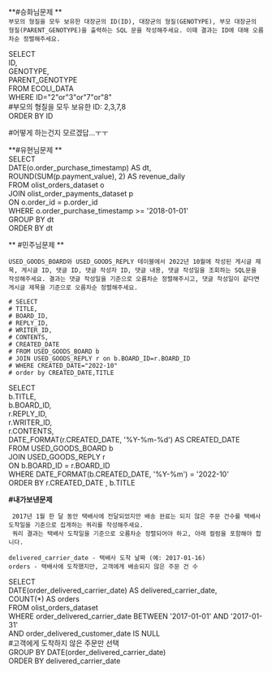 **#승화님문제   **   
    ```
    부모의 형질을 모두 보유한 대장균의 ID(ID), 대장균의 형질(GENOTYPE), 부모 대장균의 형질(PARENT_GENOTYPE)을 출력하는 SQL 문을 작성해주세요. 이때 결과는 ID에 대해 오름차순 정렬해주세요.
    ```

SELECT   
ID,   
GENOTYPE,   
PARENT_GENOTYPE   
FROM ECOLI_DATA   
WHERE ID="2"or"3"or"7"or"8"   
#부모의 형질을 모두 보유한 ID: 2,3,7,8   
ORDER BY ID

#어떻게 하는건지 모르겠답...ㅜㅜ   

   
      
**#유현님문제 **  
SELECT    
    DATE(o.order_purchase_timestamp) AS dt,   
    ROUND(SUM(p.payment_value), 2) AS revenue_daily   
FROM olist_orders_dataset o   
JOIN olist_order_payments_dataset p    
    ON o.order_id = p.order_id   
WHERE o.order_purchase_timestamp >= '2018-01-01'   
GROUP BY dt   
ORDER BY dt      

**
#민주님문제 **  
```
USED_GOODS_BOARD와 USED_GOODS_REPLY 테이블에서 2022년 10월에 작성된 게시글 제목, 게시글 ID, 댓글 ID, 댓글 작성자 ID, 댓글 내용, 댓글 작성일을 조회하는 SQL문을 작성해주세요. 결과는 댓글 작성일을 기준으로 오름차순 정렬해주시고, 댓글 작성일이 같다면 게시글 제목을 기준으로 오름차순 정렬해주세요.
```   
```
# SELECT
# TITLE,
# BOARD_ID,
# REPLY_ID,
# WRITER_ID,
# CONTENTS,
# CREATED_DATE
# FROM USED_GOODS_BOARD b
# JOIN USED_GOODS_REPLY r on b.BOARD_ID=r.BOARD_ID
# WHERE CREATED_DATE="2022-10"
# order by CREATED_DATE,TITLE
```

SELECT    
    b.TITLE,   
    b.BOARD_ID,    
    r.REPLY_ID,   
    r.WRITER_ID,   
    r.CONTENTS,   
    DATE_FORMAT(r.CREATED_DATE, '%Y-%m-%d') AS CREATED_DATE   
FROM USED_GOODS_BOARD b   
JOIN USED_GOODS_REPLY r    
    ON b.BOARD_ID = r.BOARD_ID   
WHERE DATE_FORMAT(b.CREATED_DATE, '%Y-%m') = '2022-10'   
ORDER BY r.CREATED_DATE , b.TITLE      
   
**#내가보낸문제**   
```
 2017년 1월 한 달 동안 택배사에 전달되었지만 배송 완료는 되지 않은 주문 건수를 택배사 도착일을 기준으로 집계하는 쿼리를 작성해주세요.
 쿼리 결과는 택배사 도착일을 기준으로 오름차순 정렬되어야 하고, 아래 컬럼을 포함해야 합니다.

delivered_carrier_date - 택배사 도착 날짜 (예: 2017-01-16)
orders - 택배사에 도착했지만, 고객에게 배송되지 않은 주문 건 수
 ```   
 
SELECT    
    DATE(order_delivered_carrier_date) AS delivered_carrier_date,   
    COUNT(*) AS orders   
FROM olist_orders_dataset   
WHERE order_delivered_carrier_date    BETWEEN '2017-01-01' AND '2017-01-31'   
    AND order_delivered_customer_date IS NULL      
    #고객에게 도착하지 않은 주문만 선택   
GROUP BY DATE(order_delivered_carrier_date)   
ORDER BY delivered_carrier_date
